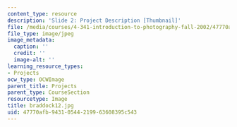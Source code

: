 ```yaml
---
content_type: resource
description: 'Slide 2: Project Description [Thumbnail]'
file: /media/courses/4-341-introduction-to-photography-fall-2002/47770afb94310544219963608395c543_braddock12.jpg
file_type: image/jpeg
image_metadata:
  caption: ''
  credit: ''
  image-alt: ''
learning_resource_types:
- Projects
ocw_type: OCWImage
parent_title: Projects
parent_type: CourseSection
resourcetype: Image
title: braddock12.jpg
uid: 47770afb-9431-0544-2199-63608395c543
---
```

